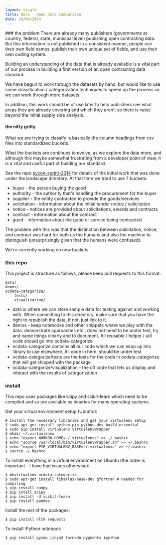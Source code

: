 ```yaml
---
layout: single
title: Docs - Open Data Comparison
date: 28/04/2014
---
```

<div class="toc"></div>
### the problem
There are already many publishers (governments at country, federal, state, municipal level) publishing
open contracting data. But this information is not published in a consistent manner, people use their own field names,
publish their own unique set of fields, and use their own coding system.

Building an understanding of the data that is already available is a vital part of our process in
building a first version of an open contracting data standard.

We have begun to work through the datasets by hand, but would like to use some classification / categorization 
techniques to speed up the process so we can work through more datasets.

In addition, this work should be of use later to help publishers see what areas they are already covering and which
they aren't so there is value beyond the initial supply side analysis.

#### the nitty gritty
What we are trying to classify is basically the column headings from csv files into standardized buckets.

What the buckets are continues to evolve, as we explore the data more, and although this maybe somewhat frustrating
from a developer point of view, it is a vital and useful part of building our standard.

See the repo [pycon-sprint-2014](http://github.com/open-contracting/pycon-sprint-2014/) for details of the initial
work that was done under the landscape directory.  At that time we tried to use 7 buckets:

* buyer - the person buying the good
* authority - the authority that's handling the procurement for the buyer
* supplier - the entity contracted to provide the goods/services
* solicitation - information about the initial tender notice / solicitation
* notice - notices are provided about solicitations, awards and contracts
* contract - information about the contract
* good - information about the good or service being contracted

The problem with this was that the distinction between solicitation, notice, and contract was 
hard for both us the humans and also the machine to distinguish (unsurprisingly given that the 
humans were confused).

We're currently working on new buckets.


### this repo
This project is structure as follows, please keep pull requests to this format:

    data/
    demos/
    ocdata-categorize/
        tests/
        visualization/

* data is where we can store sample data for testing against and working with.
When committing to this directory, make sure that you have the right to republish the data,
if not, just link to it.
* demos - keep notebooks and other snippets where we play with the data,
demonstrate approaches etc., does not need to be under test, try and name things clearly and 
to document. All reusable / helper / util code should go into ocdata-categorize
* ocdata-categorize contains all our code which we can wrap up into library to use 
elsewhere. All code in here, should be under test
* ocdata-categorize/tests are the tests for the code in ocdata-categorize that
will get shipped with the package
* ocdata-categorize/visualization - the d3 code that lets us display and interact with the
results of categorization


### install
This repo uses packages like scipy and scikit-learn which need to be compiled and so are
available as binaries for many operating systems. 

Get your virtual environment setup (Ubuntu):

    # Install the necessary libraries and get your virtualenv setup
    $ sudo apt-get install python-pip python-dev build-essential 
    $ sudo pip install virtualenv virtualenvwrapper
    $ mkdir ~/.virtualenvs
    $ echo "export WORKON_HOME=~/.virtualenvs" >> ~/.bashrc
    $ echo "source /usr/local/bin/virtualenvwrapper.sh" >> ~/.bashrc 
    $ echo "export PIP_VIRTUALENV_BASE=~/.virtualenvs" >> ~/.bashrc 
    $ source ~/.bashrc 

To install everything in a virtual environment on Ubuntu (the order is important - I have had issues otherwise):
    
    $ mkvirtualenv ocdata-categorize
    $ sudo apt-get install libatlas-base-dev gfortran # needed for compiling
    $ pip install numpy
    $ pip intall scipy
    $ pip install -U scikit-learn
    $ pip install pandas

Install the rest of the packages:

    $ pip install nltk requests

To install iPython notebook

    $ pip install pyzmq jinja2 tornado pygments ipython
